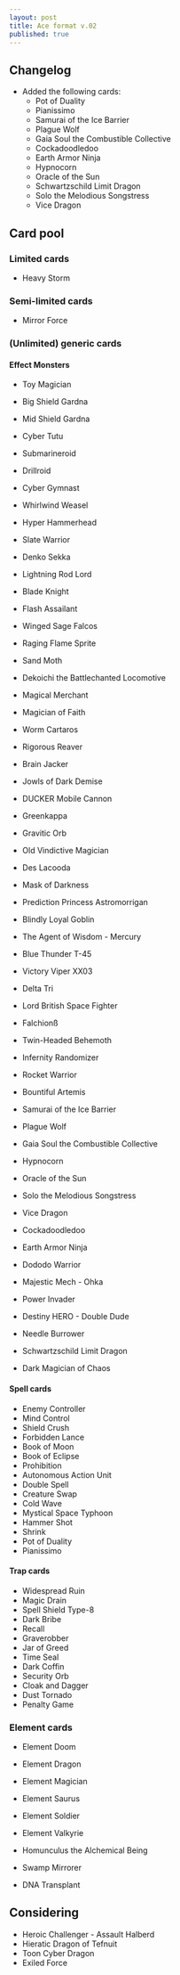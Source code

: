 ```yaml
---
layout: post
title: Ace format v.02
published: true
---
```


## Changelog
* Added the following cards:
	* Pot of Duality
	* Pianissimo
	* Samurai of the Ice Barrier
	* Plague Wolf
	* Gaia Soul the Combustible Collective
	* Cockadoodledoo
	* Earth Armor Ninja
	* Hypnocorn
	* Oracle of the Sun
	* Schwartzschild Limit Dragon
	* Solo the Melodious Songstress
	* Vice Dragon

## Card pool
### Limited cards
* Heavy Storm

### Semi-limited cards
* Mirror Force

### (Unlimited) generic cards
#### Effect Monsters
* Toy Magician
* Big Shield Gardna
* Mid Shield Gardna
* Cyber Tutu
* Submarineroid
* Drillroid
* Cyber Gymnast
* Whirlwind Weasel
* Hyper Hammerhead
* Slate Warrior
* Denko Sekka
* Lightning Rod Lord
* Blade Knight
* Flash Assailant
* Winged Sage Falcos
* Raging Flame Sprite
* Sand Moth
* Dekoichi the Battlechanted Locomotive
* Magical Merchant
* Magician of Faith
* Worm Cartaros
* Rigorous Reaver
* Brain Jacker
* Jowls of Dark Demise
* DUCKER Mobile Cannon
* Greenkappa
* Gravitic Orb
* Old Vindictive Magician
* Des Lacooda
* Mask of Darkness
* Prediction Princess Astromorrigan
* Blindly Loyal Goblin
* The Agent of Wisdom - Mercury
* Blue Thunder T-45
* Victory Viper XX03
* Delta Tri
* Lord British Space Fighter
* Falchionß
* Twin-Headed Behemoth
* Infernity Randomizer
* Rocket Warrior
* Bountiful Artemis
* Samurai of the Ice Barrier
* Plague Wolf
* Gaia Soul the Combustible Collective
* Hypnocorn
* Oracle of the Sun
* Solo the Melodious Songstress

* Vice Dragon
* Cockadoodledoo
* Earth Armor Ninja
* Dododo Warrior
* Majestic Mech - Ohka
* Power Invader
* Destiny HERO - Double Dude
* Needle Burrower
* Schwartzschild Limit Dragon
* Dark Magician of Chaos

#### Spell cards
* Enemy Controller
* Mind Control
* Shield Crush
* Forbidden Lance
* Book of Moon
* Book of Eclipse
* Prohibition
* Autonomous Action Unit
* Double Spell
* Creature Swap
* Cold Wave
* Mystical Space Typhoon
* Hammer Shot
* Shrink
* Pot of Duality
* Pianissimo

#### Trap cards
* Widespread Ruin
* Magic Drain
* Spell Shield Type-8
* Dark Bribe
* Recall
* Graverobber
* Jar of Greed
* Time Seal
* Dark Coffin
* Security Orb
* Cloak and Dagger
* Dust Tornado
* Penalty Game

### Element cards
* Element Doom
* Element Dragon
* Element Magician
* Element Saurus
* Element Soldier
* Element Valkyrie
* Homunculus the Alchemical Being

* Swamp Mirrorer
* DNA Transplant

## Considering
* Heroic Challenger - Assault Halberd
* Hieratic Dragon of Tefnuit
* Toon Cyber Dragon
* Exiled Force
